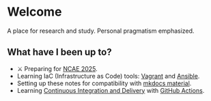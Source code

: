 # Welcome
A place for research and study. Personal pragmatism emphasized.

## What have I been up to?
- ⚔️ Preparing for [NCAE 2025](NCAE%202025%20Preparation%20🛡️/NCAE%202025.md).
- Learning IaC (Infrastructure as Code) tools: [Vagrant](unsorted/Vagrant.md) and [Ansible](unsorted/Ansible.md).
- Setting up these notes for compatibility with [mkdocs material](https://squidfunk.github.io/mkdocs-material/).
- Learning [Continuous Integration and Delivery](unsorted/Continuous%20Integration%20and%20Delivery.md) with [GitHub Actions](https://docs.github.com/en/actions).
